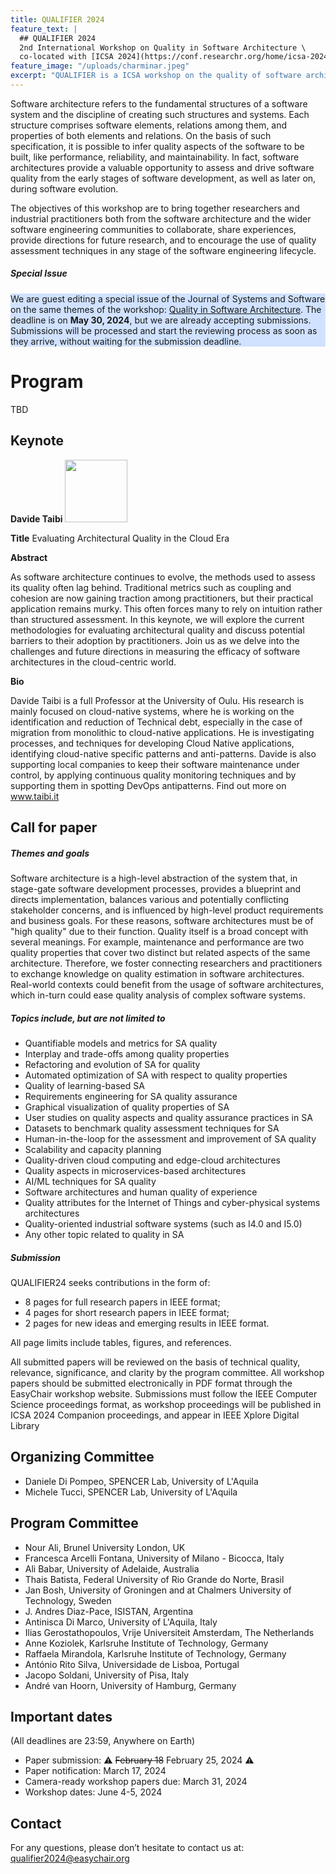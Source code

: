 ```yaml
---
title: QUALIFIER 2024
feature_text: |
  ## QUALIFIER 2024
  2nd International Workshop on Quality in Software Architecture \
  co-located with [ICSA 2024](https://conf.researchr.org/home/icsa-2024)
feature_image: "/uploads/charminar.jpeg"
excerpt: "QUALIFIER is a ICSA workshop on the quality of software architectures."
---
```


Software architecture refers to the fundamental structures of a software system and the discipline of creating such structures and systems. Each structure comprises software elements, relations among them, and properties of both elements and relations.
On the basis of such specification, it is possible to infer quality aspects of the software to be built, like performance, reliability, and maintainability.
In fact, software architectures provide a valuable opportunity to assess and drive software quality from the early stages of software development, as well as later on, during software evolution.

The objectives of this workshop are to bring together researchers and industrial practitioners both from the software architecture and the wider software engineering communities to collaborate, share experiences, provide directions for future research, and to encourage the use of quality assessment techniques in any stage of the software engineering lifecycle.

##### Special Issue
<p style="background-color: #d0e2ff">
We are guest editing a special issue of the Journal of Systems and Software on the same themes of the workshop: <a href="https://www.sciencedirect.com/journal/journal-of-systems-and-software/about/call-for-papers#quality-in-software-architecture">Quality in Software Architecture</a>. The deadline is on <strong>May 30, 2024</strong>, but we are already accepting submissions. Submissions will be processed and start the reviewing process as soon as they arrive, without waiting for the submission deadline.
</p>

# Program

TBD

## Keynote

__Davide Taibi__
<img src="uploads/davide_taibi.jpg" width="100" /> 


__Title__ Evaluating Architectural Quality in the Cloud Era

__Abstract__

As software architecture continues to evolve, the methods used to assess its quality often lag behind. Traditional metrics such as coupling and cohesion are now gaining traction among practitioners, but their practical application remains murky. This often forces many to rely on intuition rather than structured assessment. In this keynote, we will explore the current methodologies for evaluating architectural quality and discuss potential barriers to their adoption by practitioners. Join us as we delve into the challenges and future directions in measuring the efficacy of software architectures in the cloud-centric world.

__Bio__

Davide Taibi is a full Professor at the University of Oulu. His research is mainly focused on cloud-native systems, where he is working on the identification and reduction of Technical debt, especially in the case of migration from monolithic to cloud-native applications. He is investigating processes, and techniques for developing Cloud Native applications, identifying cloud-native specific patterns and anti-patterns. Davide is also supporting local companies to keep their software maintenance under control, by applying continuous quality monitoring techniques and by supporting them in spotting DevOps antipatterns. Find out more on www.taibi.it


## Call for paper

##### Themes and goals

Software architecture is a high-level abstraction of the system that, in stage-gate software development processes, provides a blueprint and directs implementation, balances various and potentially conflicting stakeholder concerns, and is influenced by high-level product requirements and business goals. For these reasons, software architectures must be of "high quality" due to their function. Quality itself is a broad concept with several meanings. For example, maintenance and performance are two quality properties that cover two distinct but related aspects of the same architecture. Therefore, we foster connecting researchers and practitioners to exchange knowledge on quality estimation in software architectures. Real-world contexts could benefit from the usage of software architectures, which in-turn could ease quality analysis of complex software systems.

##### Topics include, but are not limited to

 - Quantifiable models and metrics for SA quality
 - Interplay and trade-offs among quality properties
 - Refactoring and evolution of SA for quality
 - Automated optimization of SA with respect to quality properties
 - Quality of learning-based SA
 - Requirements engineering for SA quality assurance
 - Graphical visualization of quality properties of SA
 - User studies on quality aspects and quality assurance practices in SA
 - Datasets to benchmark quality assessment techniques for SA
 - Human-in-the-loop for the assessment and improvement of SA quality
 - Scalability and capacity planning
 - Quality-driven cloud computing and edge-cloud architectures
 - Quality aspects in microservices-based architectures
 - AI/ML techniques for SA quality
 - Software architectures and human quality of experience
 - Quality attributes for the Internet of Things and cyber-physical systems architectures
 - Quality-oriented industrial software systems (such as I4.0 and I5.0)
 - Any other topic related to quality in SA

##### Submission

QUALIFIER24 seeks contributions in the form of:
- 8 pages for full research papers in IEEE format;
- 4 pages for short research papers in IEEE format;
- 2 pages for new ideas and emerging results in IEEE format.

All page limits include tables, figures, and references.

All submitted papers will be reviewed on the basis of technical quality, relevance, significance, and clarity by the program committee. 
All workshop papers should be submitted electronically in PDF format through the EasyChair workshop website.
Submissions must follow the IEEE Computer Science proceedings format, as workshop proceedings will be published in ICSA 2024 Companion proceedings, and appear in IEEE Xplore Digital Library

## Organizing Committee

 * Daniele Di Pompeo, SPENCER Lab, University of L'Aquila
 * Michele Tucci, SPENCER Lab, University of L'Aquila

## Program Committee

- Nour Ali, Brunel University London, UK
- Francesca	Arcelli Fontana, University of Milano - Bicocca, Italy
- Ali Babar, University of Adelaide, Australia
- Thais	Batista, Federal University of Rio Grande do Norte, Brasil
- Jan Bosh, University of Groningen and at Chalmers University of Technology, Sweden
- J. Andres	Diaz-Pace, ISISTAN, Argentina 
- Antinisca	Di Marco, University of L'Aquila, Italy 
- Ilias	Gerostathopoulos, Vrije Universiteit Amsterdam, The Netherlands
- Anne Koziolek, Karlsruhe Institute of Technology, Germany
- Raffaela Mirandola, Karlsruhe Institute of Technology, Germany 
- António	Rito Silva, Universidade de Lisboa, Portugal 
- Jacopo Soldani, University of Pisa, Italy 
- André	van Hoorn, University of Hamburg, Germany

## Important dates
(All deadlines are 23:59, Anywhere on Earth)

- Paper submission: :warning: ~~February 18~~ February 25, 2024 :warning:
- Paper notification: March 17, 2024
- Camera-ready workshop papers due: March 31, 2024
- Workshop dates: June 4-5, 2024

## Contact
For any questions, please don’t hesitate to contact us at: [qualifier2024@easychair.org](mailto:qualifier2024@easychair.org)



